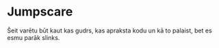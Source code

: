 # Jumpscare
Šeit varētu būt kaut kas gudrs, kas apraksta kodu un kā to palaist, bet es esmu parāk slinks.
